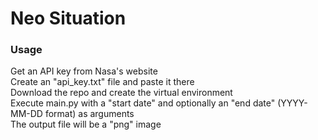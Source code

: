 # Neo Situation

### Usage
Get an API key from Nasa's website\
Create an "api_key.txt" file and paste it there\
Download the repo and create the virtual environment\
Execute main.py with a "start date" and optionally an "end date" (YYYY-MM-DD format) as arguments\
The output file will be a "png" image